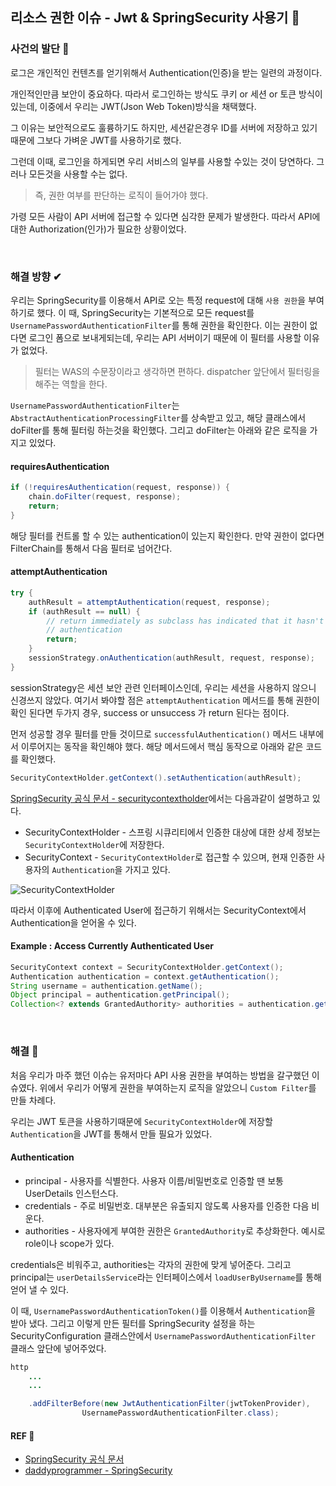 ## 리소스 권한 이슈 - Jwt & SpringSecurity 사용기 🔐

### 사건의 발단 🤷
로그은 개인적인 컨텐츠를 얻기위해서 Authentication(인증)을 받는 일련의 과정이다.

개인적인만큼 보안이 중요하다. 따라서 로그인하는 방식도 쿠키 or 세션 or 토큰 방식이 있는데, 이중에서 우리는 JWT(Json Web Token)방식을 채택했다.

그 이유는 보안적으로도 훌륭하기도 하지만, 세션같은경우 ID를 서버에 저장하고 있기때문에 그보다 가벼운 JWT를 사용하기로 했다.

그런데 이때, 로그인을 하게되면 우리 서비스의 일부를 사용할 수있는 것이 당연하다. 그러나 모든것을 사용할 수는 없다. 

> 즉, 권한 여부를 판단하는 로직이 들어가야 했다.

가령 모든 사람이 API 서버에 접근할 수 있다면 심각한 문제가 발생한다. 따라서 API에 대한 Authorization(인가)가 필요한 상황이었다.

<br>

### 해결 방향 ✔

우리는 SpringSecurity를 이용해서 API로 오는 특정 request에 대해 `사용 권한`을 부여하기로 했다. 이 때, SpringSecurity는 기본적으로 모든 request를 `UsernamePasswordAuthenticationFilter`를 통해 권한을 확인한다. 이는 권한이 없다면 로그인 폼으로 보내게되는데, 우리는 API 서버이기 때문에 이 필터를 사용할 이유가 없었다.


> 필터는 WAS의 수문장이라고 생각하면 편하다. dispatcher 앞단에서 필터링을 해주는 역할을 한다.

`UsernamePasswordAuthenticationFilter`는 `AbstractAuthenticationProcessingFilter`를 상속받고 있고, 해당 클래스에서 doFilter를 통해 필터링 하는것을 확인했다. 그리고 doFilter는 아래와 같은 로직을 가지고 있었다.


#### requiresAuthentication

``` java
if (!requiresAuthentication(request, response)) {
	chain.doFilter(request, response);
	return;
}
```

해당 필터를 컨트롤 할 수 있는 authentication이 있는지 확인한다. 만약 권한이 없다면 FilterChain를 통해서 다음 필터로 넘어간다.

#### attemptAuthentication

``` java
try {
   	authResult = attemptAuthentication(request, response);
	if (authResult == null) {
		// return immediately as subclass has indicated that it hasn't completed
		// authentication
		return;
	}
	sessionStrategy.onAuthentication(authResult, request, response);
}
```
sessionStrategy은 세션 보안 관련 인터페이스인데, 우리는 세션을 사용하지 않으니 신경쓰지 않았다. 여기서 봐야할 점은 `attemptAuthentication` 메서드를 통해 권한이 확인 된다면 두가지 경우, success or unsuccess 가 return 된다는 점이다.

먼저 성공할 경우 필터를 만들 것이므로 `successfulAuthentication()` 메서드 내부에서 이루어지는 동작을 확인해야 했다. 해당 메서드에서 핵심 동작으로 아래와 같은 코드를 확인했다.

``` java
SecurityContextHolder.getContext().setAuthentication(authResult);
```

[SpringSecurity 공식 문서 - securitycontextholder](https://godekdls.github.io/Spring%20Security/authentication/#101-securitycontextholder)에서는 다음과같이 설명하고 있다.

- SecurityContextHolder - 스프링 시큐리티에서 인증한 대상에 대한 상세 정보는 `SecurityContextHolder`에 저장한다.
- SecurityContext - `SecurityContextHolder`로 접근할 수 있으며, 현재 인증한 사용자의 `Authentication`을 가지고 있다.

![SecurityContextHolder](https://godekdls.github.io/images/springsecurity/securitycontextholder.png)

따라서 이후에 Authenticated User에 접근하기 위해서는 SecurityContext에서 Authentication을 얻어올 수 있다.

#### Example : Access Currently Authenticated User
``` java
SecurityContext context = SecurityContextHolder.getContext();
Authentication authentication = context.getAuthentication();
String username = authentication.getName();
Object principal = authentication.getPrincipal();
Collection<? extends GrantedAuthority> authorities = authentication.getAuthorities();
```

<br>


### 해결 📌

처음 우리가 마주 했던 이슈는 유저마다 API 사용 권한을 부여하는 방법을 갈구했던 이슈였다. 위에서 우리가 어떻게 권한을 부여하는지 로직을 알았으니 `Custom Filter`를 만들 차례다.

우리는 JWT 토큰을 사용하기때문에 `SecurityContextHolder`에 저장할 `Authentication`을 JWT를 통해서 만들 필요가 있었다.

#### Authentication
- principal - 사용자를 식별한다. 사용자 이름/비밀번호로 인증할 땐 보통 UserDetails 인스턴스다.
- credentials - 주로 비밀번호. 대부분은 유출되지 않도록 사용자를 인증한 다음 비운다.
- authorities - 사용자에게 부여한 권한은 `GrantedAuthority`로 추상화한다. 예시로 role이나 scope가 있다.

credentials은 비워주고, authorities는 각자의 권한에 맞게 넣어준다. 그리고 principal는 `userDetailsService`라는 인터페이스에서 `loadUserByUsername`를 통해 얻어 낼 수 있다. 

이 때, `UsernamePasswordAuthenticationToken()`를 이용해서 `Authentication`을 받아 냈다. 그리고 이렇게 만든 필터를 SpringSecurity 설정을 하는 SecurityConfiguration 클래스안에서 `UsernamePasswordAuthenticationFilter` 클래스 앞단에 넣어주었다.

``` java
http
    ...
    ...

	.addFilterBefore(new JwtAuthenticationFilter(jwtTokenProvider),
				UsernamePasswordAuthenticationFilter.class);

```

#### REF 📄

- [SpringSecurity 공식 문서](https://godekdls.github.io/Spring%20Security/contents/)
- [daddyprogrammer - SpringSecurity](https://daddyprogrammer.org/post/636/springboot2-springsecurity-authentication-authorization/)